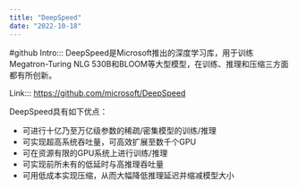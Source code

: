 ```yaml
---
title: "DeepSpeed"
date: "2022-10-18"
---
```

#github
Intro::: DeepSpeed是Microsoft推出的深度学习库，用于训练Megatron-Turing NLG 530B和BLOOM等大型模型，在训练、推理和压缩三方面都有所创新。

Link::: https://github.com/microsoft/DeepSpeed

DeepSpeed具有如下优点：

-   可进行十亿乃至万亿级参数的稀疏/密集模型的训练/推理
-   可实现超高系统吞吐量，可高效扩展至数千个GPU
-   可在资源有限的GPU系统上进行训练/推理
-   可实现前所未有的低延时与高推理吞吐量
-   可用低成本实现压缩，从而大幅降低推理延迟并缩减模型大小